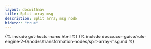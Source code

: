 ```yaml
---
layout: docwithnav
title: Split array msg
description: Split array msg node
hidetoc: "true"
---
```


{% include get-hosts-name.html %}
{% include docs/user-guide/rule-engine-2-0/nodes/transformation-nodes/split-array-msg.md %}
